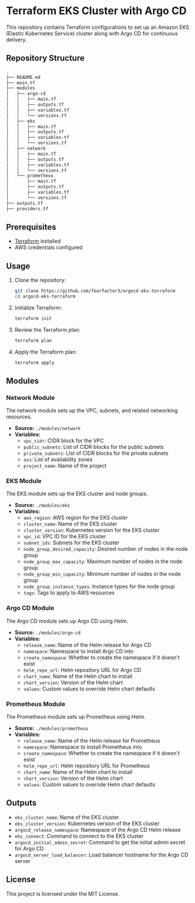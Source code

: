 # Terraform EKS Cluster with Argo CD

This repository contains Terraform configurations to set up an Amazon EKS (Elastic Kubernetes Service) cluster along with Argo CD for continuous delivery.

## Repository Structure

```bash
.
├── README.md
├── main.tf
├── modules
│   ├── argo-cd
│   │   ├── main.tf
│   │   ├── outputs.tf
│   │   ├── variables.tf
│   │   └── versions.tf
│   ├── eks
│   │   ├── main.tf
│   │   ├── outputs.tf
│   │   ├── variables.tf
│   │   └── versions.tf
│   ├── network
│   │   ├── main.tf
│   │   ├── outputs.tf
│   │   ├── variables.tf
│   │   └── versions.tf
│   └── prometheus
│       ├── main.tf
│       ├── outputs.tf
│       ├── variables.tf
│       └── versions.tf
├── outputs.tf
├── providers.tf
```

## Prerequisites

- [Terraform](https://www.terraform.io/downloads.html) installed
- AWS credentials configured

## Usage

1. Clone the repository:

    ```sh
    git clone https://github.com/fearfactor3/argocd-eks-terraform
    cd argocd-eks-terraform
    ```

2. Initialize Terraform:

    ```sh
    terraform init
    ```

3. Review the Terraform plan:

    ```sh
    terraform plan
    ```

4. Apply the Terraform plan:

    ```sh
    terraform apply
    ```

## Modules

### Network Module

The network module sets up the VPC, subnets, and related networking resources.

- **Source:** `./modules/network`
- **Variables:**
  - `vpc_cidr`: CIDR block for the VPC
  - `public_subnets`: List of CIDR blocks for the public subnets
  - `private_subnets`: LIst of CIDR blocks for the private subnets
  - `azs`: List of availability zones
  - `project_name`: Name of the project

### EKS Module

The EKS module sets up the EKS cluster and node groups.

- **Source:** `./modules/eks`
- **Variables:**
  - `aws_region`: AWS region for the EKS cluster
  - `cluster_name`: Name of the EKS cluster
  - `cluster_version`: Kubernetes version for the EKS cluster
  - `vpc_id`: VPC ID for the EKS cluster
  - `subnet_ids`: Subnets for the EKS cluster
  - `node_group_desired_capacity`: Desired number of nodes in the node group
  - `node_group_max_capacity`: Maximum number of nodes in the node group
  - `node_group_min_capacity`: Minimum number of nodes in the node group
  - `node_group_instance_types`: Instance types for the node group
  - `tags`: Tags to apply to AWS resources

### Argo CD Module

The Argo CD module sets up Argo CD using Helm.

- **Source:** `./modules/argo-cd`
- **Variables:**
  - `release_name`: Name of the Helm release for Argo CD
  - `namespace`: Namespace to install Argo CD into
  - `create_namespace`: Whether to create the namespace if it doesn't exist
  - `helm_repo_url`: Helm repository URL for Argo CD
  - `chart_name`: Name of the Helm chart to install
  - `chart_version`: Version of the Helm chart
  - `values`: Custom values to override Helm chart defaults

### Prometheus Module

The Prometheus module sets up Prometheus using Helm.

- **Source:** `./modules/prometheus`
- **Variables:**
  - `release_name`: Name of the Helm release for Prometheus
  - `namespace`: Namespace to install Prometheus into
  - `create_namespace`: Whether to create the namespace if it doesn't exist
  - `helm_repo_url`: Helm repository URL for Prometheus
  - `chart_name`: Name of the Helm chart to install
  - `chart_version`: Version of the Helm chart
  - `values`: Custom values to override Helm chart defaults

## Outputs

- `eks_cluster_name`: Name of the EKS cluster
- `eks_cluster_version`: Kubernetes version of the EKS cluster
- `argocd_release_namespace`: Namespace of the Argo CD Helm release
- `eks_connect`: Command to connect to the EKS cluster
- `argocd_initial_admin_secret`: Command to get the initial admin secret for Argo CD
- `argocd_server_load_balancer`: Load balancer hostname for the Argo CD server

## License

This project is licensed under the MIT License.